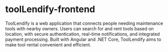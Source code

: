 # toolLendify-frontend
ToolLendify is a web application that connects people needing maintenance tools with nearby owners. Users can search for and rent tools based on location, with secure authentication, real-time notifications, and integrated payment processing. Built with Angular and .NET Core, ToolLendify aims to make tool rental convenient and efficient.
